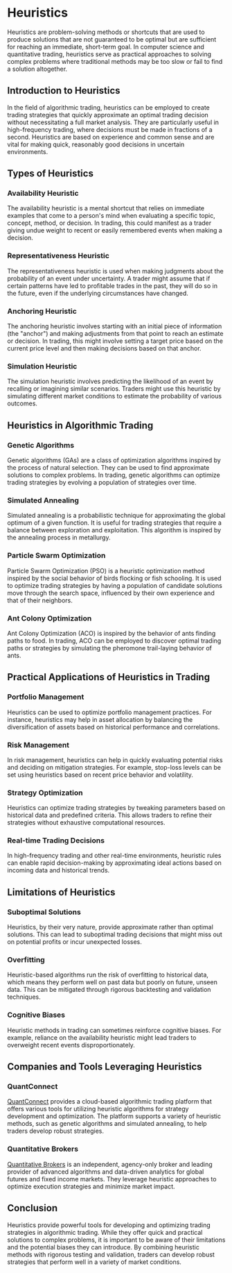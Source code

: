 # Heuristics

Heuristics are problem-solving methods or shortcuts that are used to produce solutions that are not guaranteed to be optimal but are sufficient for reaching an immediate, short-term goal. In computer science and quantitative trading, heuristics serve as practical approaches to solving complex problems where traditional methods may be too slow or fail to find a solution altogether. 

## Introduction to Heuristics

In the field of algorithmic trading, heuristics can be employed to create trading strategies that quickly approximate an optimal trading decision without necessitating a full market analysis. They are particularly useful in high-frequency trading, where decisions must be made in fractions of a second. Heuristics are based on experience and common sense and are vital for making quick, reasonably good decisions in uncertain environments.

## Types of Heuristics

### Availability Heuristic

The availability heuristic is a mental shortcut that relies on immediate examples that come to a person's mind when evaluating a specific topic, concept, method, or decision. In trading, this could manifest as a trader giving undue weight to recent or easily remembered events when making a decision.

### Representativeness Heuristic

The representativeness heuristic is used when making judgments about the probability of an event under uncertainty. A trader might assume that if certain patterns have led to profitable trades in the past, they will do so in the future, even if the underlying circumstances have changed.

### Anchoring Heuristic

The anchoring heuristic involves starting with an initial piece of information (the "anchor") and making adjustments from that point to reach an estimate or decision. In trading, this might involve setting a target price based on the current price level and then making decisions based on that anchor.

### Simulation Heuristic

The simulation heuristic involves predicting the likelihood of an event by recalling or imagining similar scenarios. Traders might use this heuristic by simulating different market conditions to estimate the probability of various outcomes.

## Heuristics in Algorithmic Trading

### Genetic Algorithms

Genetic algorithms (GAs) are a class of optimization algorithms inspired by the process of natural selection. They can be used to find approximate solutions to complex problems. In trading, genetic algorithms can optimize trading strategies by evolving a population of strategies over time.

### Simulated Annealing

Simulated annealing is a probabilistic technique for approximating the global optimum of a given function. It is useful for trading strategies that require a balance between exploration and exploitation. This algorithm is inspired by the annealing process in metallurgy.

### Particle Swarm Optimization

Particle Swarm Optimization (PSO) is a heuristic optimization method inspired by the social behavior of birds flocking or fish schooling. It is used to optimize trading strategies by having a population of candidate solutions move through the search space, influenced by their own experience and that of their neighbors.

### Ant Colony Optimization

Ant Colony Optimization (ACO) is inspired by the behavior of ants finding paths to food. In trading, ACO can be employed to discover optimal trading paths or strategies by simulating the pheromone trail-laying behavior of ants.

## Practical Applications of Heuristics in Trading

### Portfolio Management

Heuristics can be used to optimize portfolio management practices. For instance, heuristics may help in asset allocation by balancing the diversification of assets based on historical performance and correlations.

### Risk Management

In risk management, heuristics can help in quickly evaluating potential risks and deciding on mitigation strategies. For example, stop-loss levels can be set using heuristics based on recent price behavior and volatility.

### Strategy Optimization

Heuristics can optimize trading strategies by tweaking parameters based on historical data and predefined criteria. This allows traders to refine their strategies without exhaustive computational resources.

### Real-time Trading Decisions

In high-frequency trading and other real-time environments, heuristic rules can enable rapid decision-making by approximating ideal actions based on incoming data and historical trends.

## Limitations of Heuristics

### Suboptimal Solutions

Heuristics, by their very nature, provide approximate rather than optimal solutions. This can lead to suboptimal trading decisions that might miss out on potential profits or incur unexpected losses.

### Overfitting

Heuristic-based algorithms run the risk of overfitting to historical data, which means they perform well on past data but poorly on future, unseen data. This can be mitigated through rigorous backtesting and validation techniques.

### Cognitive Biases

Heuristic methods in trading can sometimes reinforce cognitive biases. For example, reliance on the availability heuristic might lead traders to overweight recent events disproportionately.

## Companies and Tools Leveraging Heuristics

### QuantConnect

[QuantConnect](https://www.quantconnect.com/) provides a cloud-based algorithmic trading platform that offers various tools for utilizing heuristic algorithms for strategy development and optimization. The platform supports a variety of heuristic methods, such as genetic algorithms and simulated annealing, to help traders develop robust strategies.

### Quantitative Brokers

[Quantitative Brokers](https://www.quantitativebrokers.com/) is an independent, agency-only broker and leading provider of advanced algorithms and data-driven analytics for global futures and fixed income markets. They leverage heuristic approaches to optimize execution strategies and minimize market impact.

## Conclusion

Heuristics provide powerful tools for developing and optimizing trading strategies in algorithmic trading. While they offer quick and practical solutions to complex problems, it is important to be aware of their limitations and the potential biases they can introduce. By combining heuristic methods with rigorous testing and validation, traders can develop robust strategies that perform well in a variety of market conditions.